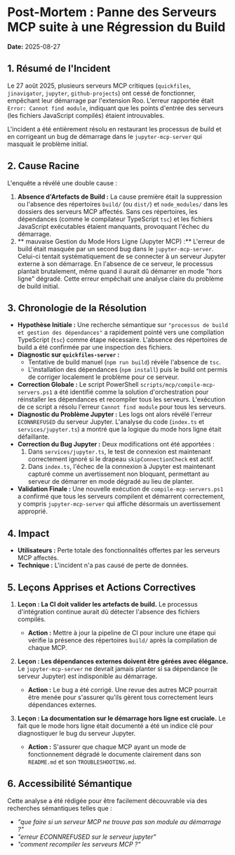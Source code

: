 # Post-Mortem : Panne des Serveurs MCP suite à une Régression du Build

**Date:** 2025-08-27

## 1. Résumé de l'Incident

Le 27 août 2025, plusieurs serveurs MCP critiques (`quickfiles`, `jinavigator`, `jupyter`, `github-projects`) ont cessé de fonctionner, empêchant leur démarrage par l'extension Roo. L'erreur rapportée était `Error: Cannot find module`, indiquant que les points d'entrée des serveurs (les fichiers JavaScript compilés) étaient introuvables.

L'incident a été entièrement résolu en restaurant les processus de build et en corrigeant un bug de démarrage dans le `jupyter-mcp-server` qui masquait le problème initial.

## 2. Cause Racine

L'enquête a révélé une double cause :

1.  **Absence d'Artefacts de Build :** La cause première était la suppression ou l'absence des répertoires `build/` (ou `dist/`) et `node_modules/` dans les dossiers des serveurs MCP affectés. Sans ces répertoires, les dépendances (comme le compilateur TypeScript `tsc`) et les fichiers JavaScript exécutables étaient manquants, provoquant l'échec du démarrage.
2.  ** mauvaise Gestion du Mode Hors Ligne (Jupyter MCP) :** L'erreur de build était masquée par un second bug dans le `jupyter-mcp-server`. Celui-ci tentait systématiquement de se connecter à un serveur Jupyter externe à son démarrage. En l'absence de ce serveur, le processus plantait brutalement, même quand il aurait dû démarrer en mode "hors ligne" dégradé. Cette erreur empêchait une analyse claire du problème de build initial.

## 3. Chronologie de la Résolution

- **Hypothèse Initiale :** Une recherche sémantique sur `"processus de build et gestion des dépendances"` a rapidement pointé vers une compilation TypeScript (`tsc`) comme étape nécessaire. L'absence des répertoires de build a été confirmée par une inspection des fichiers.
- **Diagnostic sur `quickfiles-server` :**
    - Tentative de build manuel (`npm run build`) révèle l'absence de `tsc`.
    - L'installation des dépendances (`npm install`) puis le build ont permis de corriger localement le problème pour ce serveur.
- **Correction Globale :** Le script PowerShell `scripts/mcp/compile-mcp-servers.ps1` a été identifié comme la solution d'orchestration pour réinstaller les dépendances et recompiler tous les serveurs. L'exécution de ce script a résolu l'erreur `Cannot find module` pour tous les serveurs.
- **Diagnostic du Problème Jupyter :** Les logs ont alors révélé l'erreur `ECONNREFUSED` du serveur Jupyter. L'analyse du code (`index.ts` et `services/jupyter.ts`) a montré que la logique du mode hors ligne était défaillante.
- **Correction du Bug Jupyter :** Deux modifications ont été apportées :
    1.  Dans `services/jupyter.ts`, le test de connexion est maintenant correctement ignoré si le drapeau `skipConnectionCheck` est actif.
    2.  Dans `index.ts`, l'échec de la connexion à Jupyter est maintenant capturé comme un avertissement non bloquant, permettant au serveur de démarrer en mode dégradé au lieu de planter.
- **Validation Finale :** Une nouvelle exécution de `compile-mcp-servers.ps1` a confirmé que tous les serveurs compilent et démarrent correctement, y compris `jupyter-mcp-server` qui affiche désormais un avertissement approprié.

## 4. Impact

- **Utilisateurs :** Perte totale des fonctionnalités offertes par les serveurs MCP affectés.
- **Technique :** L'incident n'a pas causé de perte de données.

## 5. Leçons Apprises et Actions Correctives

1.  **Leçon : La CI doit valider les artefacts de build.** Le processus d'intégration continue aurait dû détecter l'absence des fichiers compilés.
    - **Action :** Mettre à jour la pipeline de CI pour inclure une étape qui vérifie la présence des répertoires `build/` après la compilation de chaque MCP.

2.  **Leçon : Les dépendances externes doivent être gérées avec élégance.** Le `jupyter-mcp-server` ne devrait jamais planter si sa dépendance (le serveur Jupyter) est indisponible au démarrage.
    - **Action :** Le bug a été corrigé. Une revue des autres MCP pourrait être menée pour s'assurer qu'ils gèrent tous correctement leurs dépendances externes.

3.  **Leçon : La documentation sur le démarrage hors ligne est cruciale.** Le fait que le mode hors ligne était documenté a été un indice clé pour diagnostiquer le bug du serveur Jupyter.
    - **Action :** S'assurer que chaque MCP ayant un mode de fonctionnement dégradé le documente clairement dans son `README.md` et son `TROUBLESHOOTING.md`.

## 6. Accessibilité Sémantique

Cette analyse a été rédigée pour être facilement découvrable via des recherches sémantiques telles que :
- *"que faire si un serveur MCP ne trouve pas son module au démarrage ?"*
- *"erreur ECONNREFUSED sur le serveur jupyter"*
- *"comment recompiler les serveurs MCP ?"*